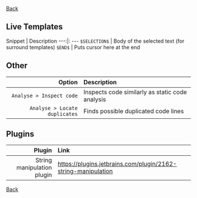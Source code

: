 [Back](../../README.md)

## Live Templates

Snippet | Description
---:|: ---
`$SELECTION$` | Body of the selected text (for surround templates)
`$END$` | Puts cursor here at the end

## Other

Option | Description
---:|:---
`Analyse > Inspect code` | Inspects code similarly as static code analysis
`Analyse > Locate duplicates` | Finds possible duplicated code lines

## Plugins

Plugin | Link
---:|:---
String manipulation plugin | https://plugins.jetbrains.com/plugin/2162-string-manipulation


[Back](../../README.md)
